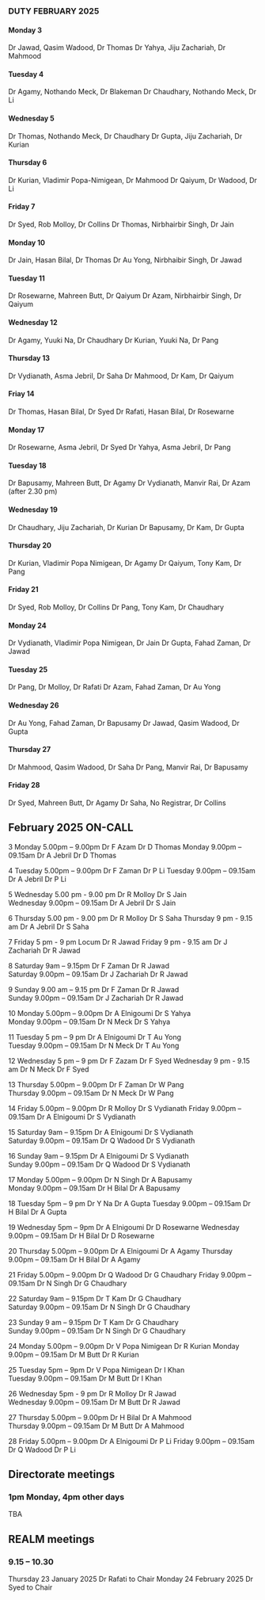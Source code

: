 

### DUTY FEBRUARY 2025

#### Monday 3
Dr Jawad, Qasim Wadood, Dr Thomas
Dr Yahya, Jiju Zachariah, Dr Mahmood

#### Tuesday 4
Dr Agamy, Nothando Meck, Dr Blakeman
Dr Chaudhary, Nothando Meck, Dr Li

#### Wednesday 5
Dr Thomas, Nothando Meck, Dr Chaudhary
Dr Gupta, Jiju Zachariah, Dr Kurian

#### Thursday 6
Dr Kurian, Vladimir Popa-Nimigean, Dr Mahmood
Dr Qaiyum, Dr Wadood, Dr Li

#### Friday 7
Dr Syed, Rob Molloy, Dr Collins
Dr Thomas, Nirbhairbir Singh, Dr Jain

#### Monday 10
Dr Jain, Hasan Bilal, Dr Thomas
Dr Au Yong, Nirbhaibir Singh, Dr Jawad

#### Tuesday 11
Dr Rosewarne, Mahreen Butt, Dr Qaiyum
Dr Azam, Nirbhairbir Singh, Dr Qaiyum

#### Wednesday 12
Dr Agamy, Yuuki Na, Dr Chaudhary
Dr Kurian, Yuuki Na, Dr Pang

#### Thursday 13
Dr Vydianath, Asma Jebril, Dr Saha
Dr Mahmood, Dr Kam, Dr Qaiyum

#### Friay 14
Dr Thomas, Hasan Bilal, Dr Syed
Dr Rafati, Hasan Bilal, Dr Rosewarne

#### Monday 17
Dr Rosewarne, Asma Jebril, Dr Syed
Dr Yahya, Asma Jebril, Dr Pang

#### Tuesday 18
Dr Bapusamy, Mahreen Butt, Dr Agamy
Dr Vydianath, Manvir Rai, Dr Azam (after 2.30 pm)

#### Wednesday 19
Dr Chaudhary, Jiju Zachariah, Dr Kurian
Dr Bapusamy, Dr Kam, Dr Gupta

#### Thursday 20
Dr Kurian, Vladimir Popa Nimigean, Dr Agamy
Dr Qaiyum, Tony Kam, Dr Pang

#### Friday 21
Dr Syed, Rob Molloy, Dr Collins
Dr Pang, Tony Kam, Dr Chaudhary

#### Monday 24
Dr Vydianath, Vladimir Popa Nimigean, Dr Jain
Dr Gupta, Fahad Zaman, Dr Jawad

#### Tuesday 25
Dr Pang, Dr Molloy, Dr Rafati
Dr Azam, Fahad Zaman, Dr Au Yong

#### Wednesday 26
Dr Au Yong, Fahad Zaman, Dr Bapusamy
Dr Jawad, Qasim Wadood, Dr Gupta

#### Thursday 27
Dr Mahmood, Qasim Wadood, Dr Saha
Dr Pang, Manvir Rai, Dr Bapusamy

#### Friday 28
Dr Syed, Mahreen Butt, Dr Agamy
Dr Saha, No Registrar, Dr Collins






## February 2025 ON-CALL

3	Monday 	 5.00pm – 9.00pm	Dr F Azam	Dr D Thomas
	Monday	 9.00pm – 09.15am	Dr A Jebril	Dr D Thomas	

4	Tuesday	 5.00pm – 9.00pm	Dr F Zaman	Dr P Li	
	Tuesday  9.00pm – 09.15am	Dr A Jebril	Dr P Li
 
5	Wednesday  5.00 pm - 9.00 pm 	Dr R Molloy	Dr S Jain	
	Wednesday  9.00pm – 09.15am	Dr A Jebril	Dr S Jain

6	Thursday   5.00 pm - 9.00 pm	Dr R Molloy	Dr S Saha
	Thursday   9 pm - 9.15 am 	Dr A Jebril	Dr S Saha

7	Friday    5 pm - 9 pm 		Locum		Dr R Jawad
	Friday 	  9 pm - 9.15 am	Dr J Zachariah	Dr R Jawad

8	Saturday 9am – 9.15pm		Dr F Zaman	Dr R Jawad	
	Saturday 9.00pm – 09.15am	Dr J Zachariah 	Dr R Jawad	
  
9	Sunday 9.00 am – 9.15 pm	Dr F Zaman	Dr R Jawad	
	Sunday 9.00pm – 09.15am		Dr J Zachariah	Dr R Jawad	
 
10	Monday 5.00pm – 9.00pm		Dr A Elnigoumi	Dr S Yahya	
	Monday 9.00pm – 09.15am		Dr N Meck	Dr S Yahya	
 
11	Tuesday 5 pm – 9 pm		Dr A Elnigoumi	Dr T Au Yong	
	Tuesday 9.00pm – 09.15am	Dr N Meck	Dr T Au Yong	
 
12	Wednesday 5 pm – 9 pm		Dr F Zazam	Dr F Syed
	Wednesday 9 pm - 9.15 am	Dr N Meck	Dr F Syed	
 
13	Thursday 5.00pm – 9.00pm	Dr F Zaman	Dr W Pang	
	Thursday 9.00pm – 09.15am	Dr N Meck	Dr W Pang	
 
14	Friday 5.00pm – 9.00pm		Dr R Molloy	Dr S Vydianath
	Friday 9.00pm – 09.15am		Dr A Elnigoumi	Dr S Vydianath
 
15	Saturday 9am – 9.15pm		Dr A Elnigoumi	Dr S Vydianath	
	Saturday 9.00pm – 09.15am	Dr Q Wadood	Dr S Vydianath	
 
16	Sunday 9am – 9.15pm		Dr A Elnigoumi	Dr S Vydianath	
	Sunday 9.00pm – 09.15am		Dr Q Wadood	Dr S Vydianath	
 
17	Monday 5.00pm – 9.00pm		Dr N Singh	Dr A Bapusamy 	
	Monday 9.00pm – 09.15am		Dr H Bilal	Dr A Bapusamy	
 
18	Tuesday 5pm – 9 pm 		Dr Y Na		Dr A Gupta
	Tuesday 9.00pm – 09.15am	Dr H Bilal	Dr A Gupta	
 
19	Wednesday 5pm – 9pm		Dr A Elnigoumi	Dr D Rosewarne
	Wednesday 9.00pm – 09.15am	Dr H Bilal	Dr D Rosewarne
 
20 	Thursday 5.00pm – 9.00pm	Dr A Elnigoumi	Dr A Agamy
	Thursday 9.00pm – 09.15am	Dr H Bilal	Dr A Agamy	
 
21	Friday 5.00pm – 9.00pm		Dr Q Wadood	Dr G Chaudhary
	Friday 9.00pm – 09.15am		Dr N Singh	Dr G Chaudhary	
 
22	Saturday 9am – 9.15pm		Dr T Kam	Dr G Chaudhary	
	Saturday 9.00pm – 09.15am	Dr N Singh	Dr G Chaudhary	
 
23	Sunday 9 am – 9.15pm		Dr T Kam	Dr G Chaudhary	
	Sunday 9.00pm – 09.15am		Dr N Singh	Dr G Chaudhary	
 
24	Monday 5.00pm – 9.00pm		Dr V Popa Nimigean	Dr R Kurian	
	Monday 9.00pm – 09.15am		Dr M Butt		Dr R Kurian
 
25	Tuesday 5pm – 9pm		Dr V Popa Nimigean	Dr I Khan	
	Tuesday 9.00pm – 09.15am	Dr M Butt		Dr I Khan
 
26	Wednesday 5pm - 9 pm		Dr R Molloy		Dr R Jawad	
	Wednesday 9.00pm – 09.15am	Dr M Butt		Dr R Jawad	
 
27	Thursday 5.00pm – 9.00pm	Dr H Bilal		Dr A Mahmood	
	Thursday 9.00pm – 09.15am	Dr M Butt		Dr A Mahmood	
 
28	Friday 5.00pm – 9.00pm		Dr A Elnigoumi		Dr P Li	
	Friday 9.00pm – 09.15am		Dr Q Wadood		Dr P Li	
 

## Directorate meetings  
### 1pm Monday, 4pm other days

TBA

## REALM meetings
### 9.15 – 10.30

Thursday 23 January 2025	Dr Rafati to Chair
Monday 24 February 2025		Dr Syed to Chair




